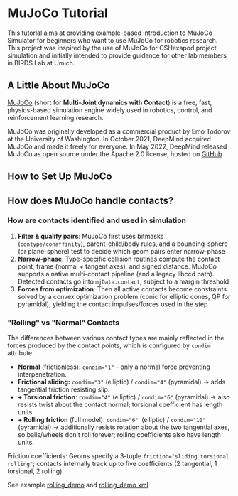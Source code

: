 # MuJoCo Tutorial
This tutorial aims at providing example-based introduction to MuJoCo Simulator for beginners who want to use MuJoCo for robotics research. This project was inspired by the use of MuJoCo for CSHexapod project simulation and initially intended to provide guidance for other lab members in BIRDS Lab at Umich.

## A Little About MuJoCo
[MuJoCo](https://mujoco.org/) (short for **Multi-Joint dynamics with Contact**) is a free, fast, physics-based simulation engine widely used in robotics, control, and reinforcement learning research. 

MuJoCo was originally developed as a commercial product by Emo Todorov at the University of Washington. In October 2021, DeepMind acquired MuJoCo and made it freely for everyone. In May 2022, DeepMind released MuJoCo as open source under the Apache 2.0 license, hosted on [GitHub](https://github.com/google-deepmind/mujoco)

## How to Set Up MuJoCo

## How does MuJoCo handle contacts?
### How are contacts identified and used in simulation
1. **Filter & qualify pairs**: MuJoCo first uses bitmasks (`contype/conaffinity`), parent-child/body rules, and a bounding-sphere (or plane-sphere) test to decide which geom pairs enter narrow-phase
2. **Narrow-phase**: Type-specific collision routines compute the contact point, frame (normal + tangent axes), and signed distance. MuJoCo supports a native multi-contact pipeline (and a legacy libccd path). Detected contacts go into `mjData.contact`, subject to a margin threshold
3. **Forces from optimization**: Then all active contacts become constraints solved by a convex optimization problem (conic for elliptic cones, QP for pyramidal), yielding the contact impulses/forces used in the step
### "Rolling" vs "Normal" Contacts
The differences between various contact types are mainly reflected in the forces produced by the contact points, which is configured by `condim` attribute. 
- **Normal** (frictionless): `condim="1"` - only a normal force preventing interpenetration.
- **Frictional sliding:** `condim="3"` (elliptic) / `condim="4"` (pyramidal) → adds tangential friction resisting slip.
- **+ Torsional friction**: `condim="4"` (elliptic) / `condim="6"` (pyramidal) → also resists twist about the contact normal; torsional coefficient has length units.
- **+ Rolling friction** (full model): `condim="6" `(elliptic) / `condim="10"` (pyramidal) → additionally resists rotation about the two tangential axes, so balls/wheels don’t roll forever; rolling coefficients also have length units. 

Friction coefficients: Geoms specify a 3-tuple `friction="sliding torsional rolling"`; contacts internally track up to five coefficients (2 tangential, 1 torsional, 2 rolling)

See example [rolling_demo](rolling_demo.py) and [rolling_demo xml](./models/ball_on_u_trough.xml)